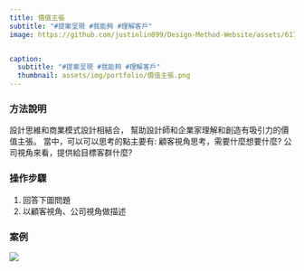 ```yaml
---
title: 價值主張
subtitle: "#提案呈現 #我能夠 #理解客戶"
image: https://github.com/justinlin099/Design-Method-Website/assets/61717681/fa4ab720-6268-4337-9c3c-004021237e3f


caption:
  subtitle: "#提案呈現 #我能夠 #理解客戶"
  thumbnail: assets/img/portfolio/價值主張.png
---
```

### 方法說明
設計思維和商業模式設計相結合，
幫助設計師和企業家理解和創造有吸引力的價值主張。
當中，可以可以思考的點主要有: 
顧客視角思考，需要什麼想要什麼?
公司視角來看，提供給目標客群什麼?

### 操作步驟
1. 回答下圖問題
2. 以顧客視角、公司視角做描述

### 案例

<a href="https://github.com/justinlin099/Design-Method-Website/assets/61717681/f9391ad7-ceca-4bb0-bd94-06fdeb308266"><img src="https://github.com/justinlin099/Design-Method-Website/assets/61717681/f9391ad7-ceca-4bb0-bd94-06fdeb308266"  style="max-width:100%; height:auto;"></a>





